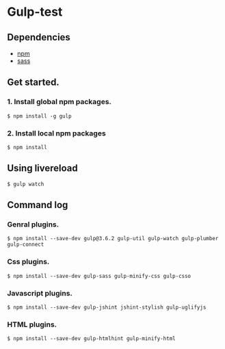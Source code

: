 Gulp-test
==========

Dependencies
------------

* [npm](https://www.npmjs.org/)
* [sass](http://sass-lang.com/)

Get started.
------------

### 1. Install global npm packages.

    $ npm install -g gulp

### 2. Install local npm packages

    $ npm install


Using livereload
-------------------

    $ gulp watch

Command log
------------

### Genral plugins.

    $ npm install --save-dev gulp@3.6.2 gulp-util gulp-watch gulp-plumber gulp-connect

### Css plugins.

    $ npm install --save-dev gulp-sass gulp-minify-css gulp-csso

### Javascript plugins.

    $ npm install --save-dev gulp-jshint jshint-stylish gulp-uglifyjs

### HTML plugins.

    $ npm install --save-dev gulp-htmlhint gulp-minify-html